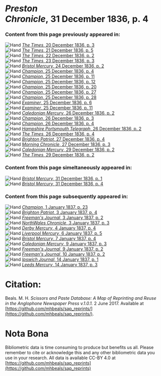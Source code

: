 # *Preston Chronicle*, 31 December 1836, p. 4  
  
### Content from this page previously appeared in:  
![Hand](http://scissorsandpaste.net/wp-content/uploads/2017/06/smallhandpointer.png) [*The Times*, 20 December 1836, p. 3](https://mhbeals.github.io/sap_html/The-Times/The-Times-20-December-1836-p-3)  
![Hand](http://scissorsandpaste.net/wp-content/uploads/2017/06/smallhandpointer.png) [*The Times*, 21 December 1836, p. 5](https://mhbeals.github.io/sap_html/The-Times/The-Times-21-December-1836-p-5)  
![Hand](http://scissorsandpaste.net/wp-content/uploads/2017/06/smallhandpointer.png) [*The Times*, 22 December 1836, p. 2](https://mhbeals.github.io/sap_html/The-Times/The-Times-22-December-1836-p-2)  
![Hand](http://scissorsandpaste.net/wp-content/uploads/2017/06/smallhandpointer.png) [*The Times*, 23 December 1836, p. 3](https://mhbeals.github.io/sap_html/The-Times/The-Times-23-December-1836-p-3)  
![Hand](http://scissorsandpaste.net/wp-content/uploads/2017/06/smallhandpointer.png) [*Bristol Mercury*, 24 December 1836, p. 2](https://mhbeals.github.io/sap_html/Bristol-Mercury/Bristol-Mercury-24-December-1836-p-2)  
![Hand](http://scissorsandpaste.net/wp-content/uploads/2017/06/smallhandpointer.png) [*Champion*, 25 December 1836, p. 4](https://mhbeals.github.io/sap_html/Champion/Champion-25-December-1836-p-4)  
![Hand](http://scissorsandpaste.net/wp-content/uploads/2017/06/smallhandpointer.png) [*Champion*, 25 December 1836, p. 11](https://mhbeals.github.io/sap_html/Champion/Champion-25-December-1836-p-11)  
![Hand](http://scissorsandpaste.net/wp-content/uploads/2017/06/smallhandpointer.png) [*Champion*, 25 December 1836, p. 12](https://mhbeals.github.io/sap_html/Champion/Champion-25-December-1836-p-12)  
![Hand](http://scissorsandpaste.net/wp-content/uploads/2017/06/smallhandpointer.png) [*Champion*, 25 December 1836, p. 20](https://mhbeals.github.io/sap_html/Champion/Champion-25-December-1836-p-20)  
![Hand](http://scissorsandpaste.net/wp-content/uploads/2017/06/smallhandpointer.png) [*Champion*, 25 December 1836, p. 27](https://mhbeals.github.io/sap_html/Champion/Champion-25-December-1836-p-27)  
![Hand](http://scissorsandpaste.net/wp-content/uploads/2017/06/smallhandpointer.png) [*Champion*, 25 December 1836, p. 28](https://mhbeals.github.io/sap_html/Champion/Champion-25-December-1836-p-28)  
![Hand](http://scissorsandpaste.net/wp-content/uploads/2017/06/smallhandpointer.png) [*Examiner*, 25 December 1836, p. 6](https://mhbeals.github.io/sap_html/Examiner/Examiner-25-December-1836-p-6)  
![Hand](http://scissorsandpaste.net/wp-content/uploads/2017/06/smallhandpointer.png) [*Examiner*, 25 December 1836, p. 11](https://mhbeals.github.io/sap_html/Examiner/Examiner-25-December-1836-p-11)  
![Hand](http://scissorsandpaste.net/wp-content/uploads/2017/06/smallhandpointer.png) [*Caledonian Mercury*, 26 December 1836, p. 2](https://mhbeals.github.io/sap_html/Caledonian-Mercury/Caledonian-Mercury-26-December-1836-p-2)  
![Hand](http://scissorsandpaste.net/wp-content/uploads/2017/06/smallhandpointer.png) [*Champion*, 26 December 1836, p. 3](https://mhbeals.github.io/sap_html/Champion/Champion-26-December-1836-p-3)  
![Hand](http://scissorsandpaste.net/wp-content/uploads/2017/06/smallhandpointer.png) [*Champion*, 26 December 1836, p. 4](https://mhbeals.github.io/sap_html/Champion/Champion-26-December-1836-p-4)  
![Hand](http://scissorsandpaste.net/wp-content/uploads/2017/06/smallhandpointer.png) [*Hampshire Portsmouth Telegraph*, 26 December 1836, p. 2](https://mhbeals.github.io/sap_html/Hampshire-Portsmouth-Telegraph/Hampshire-Portsmouth-Telegraph-26-December-1836-p-2)  
![Hand](http://scissorsandpaste.net/wp-content/uploads/2017/06/smallhandpointer.png) [*The Times*, 26 December 1836, p. 4](https://mhbeals.github.io/sap_html/The-Times/The-Times-26-December-1836-p-4)  
![Hand](http://scissorsandpaste.net/wp-content/uploads/2017/06/smallhandpointer.png) [*Brighton Patriot*, 27 December 1836, p. 4](https://mhbeals.github.io/sap_html/Brighton-Patriot/Brighton-Patriot-27-December-1836-p-4)  
![Hand](http://scissorsandpaste.net/wp-content/uploads/2017/06/smallhandpointer.png) [*Morning Chronicle*, 27 December 1836, p. 3](https://mhbeals.github.io/sap_html/Morning-Chronicle/Morning-Chronicle-27-December-1836-p-3)  
![Hand](http://scissorsandpaste.net/wp-content/uploads/2017/06/smallhandpointer.png) [*Caledonian Mercury*, 29 December 1836, p. 2](https://mhbeals.github.io/sap_html/Caledonian-Mercury/Caledonian-Mercury-29-December-1836-p-2)  
![Hand](http://scissorsandpaste.net/wp-content/uploads/2017/06/smallhandpointer.png) [*The Times*, 29 December 1836, p. 2](https://mhbeals.github.io/sap_html/The-Times/The-Times-29-December-1836-p-2)  
  
### Content from this page simeltaneously appeared in:  
![Hand](http://scissorsandpaste.net/wp-content/uploads/2017/06/smallhandpointer.png) [*Bristol Mercury*, 31 December 1836, p. 1](https://mhbeals.github.io/sap_html/Bristol-Mercury/Bristol-Mercury-31-December-1836-p-1)  
![Hand](http://scissorsandpaste.net/wp-content/uploads/2017/06/smallhandpointer.png) [*Bristol Mercury*, 31 December 1836, p. 4](https://mhbeals.github.io/sap_html/Bristol-Mercury/Bristol-Mercury-31-December-1836-p-4)  
  
### Content from this page subsequently appeared in:  
![Hand](http://scissorsandpaste.net/wp-content/uploads/2017/06/smallhandpointer.png) [*Champion*, 1 January 1837, p. 23](https://mhbeals.github.io/sap_html/Champion/Champion-1-January-1837-p-23)  
![Hand](http://scissorsandpaste.net/wp-content/uploads/2017/06/smallhandpointer.png) [*Brighton Patriot*, 3 January 1837, p. 4](https://mhbeals.github.io/sap_html/Brighton-Patriot/Brighton-Patriot-3-January-1837-p-4)  
![Hand](http://scissorsandpaste.net/wp-content/uploads/2017/06/smallhandpointer.png) [*Freeman's Journal*, 3 January 1837, p. 2](https://mhbeals.github.io/sap_html/Freeman's-Journal/Freeman's-Journal-3-January-1837-p-2)  
![Hand](http://scissorsandpaste.net/wp-content/uploads/2017/06/smallhandpointer.png) [*NorthWales Chronicle*, 3 January 1837, p. 3](https://mhbeals.github.io/sap_html/NorthWales-Chronicle/NorthWales-Chronicle-3-January-1837-p-3)  
![Hand](http://scissorsandpaste.net/wp-content/uploads/2017/06/smallhandpointer.png) [*Derby Mercury*, 4 January 1837, p. 4](https://mhbeals.github.io/sap_html/Derby-Mercury/Derby-Mercury-4-January-1837-p-4)  
![Hand](http://scissorsandpaste.net/wp-content/uploads/2017/06/smallhandpointer.png) [*Liverpool Mercury*, 6 January 1837, p. 5](https://mhbeals.github.io/sap_html/Liverpool-Mercury/Liverpool-Mercury-6-January-1837-p-5)  
![Hand](http://scissorsandpaste.net/wp-content/uploads/2017/06/smallhandpointer.png) [*Bristol Mercury*, 7 January 1837, p. 4](https://mhbeals.github.io/sap_html/Bristol-Mercury/Bristol-Mercury-7-January-1837-p-4)  
![Hand](http://scissorsandpaste.net/wp-content/uploads/2017/06/smallhandpointer.png) [*Caledonian Mercury*, 9 January 1837, p. 3](https://mhbeals.github.io/sap_html/Caledonian-Mercury/Caledonian-Mercury-9-January-1837-p-3)  
![Hand](http://scissorsandpaste.net/wp-content/uploads/2017/06/smallhandpointer.png) [*Freeman's Journal*, 9 January 1837, p. 2](https://mhbeals.github.io/sap_html/Freeman's-Journal/Freeman's-Journal-9-January-1837-p-2)  
![Hand](http://scissorsandpaste.net/wp-content/uploads/2017/06/smallhandpointer.png) [*Freeman's Journal*, 10 January 1837, p. 2](https://mhbeals.github.io/sap_html/Freeman's-Journal/Freeman's-Journal-10-January-1837-p-2)  
![Hand](http://scissorsandpaste.net/wp-content/uploads/2017/06/smallhandpointer.png) [*Ipswich Journal*, 14 January 1837, p. 1](https://mhbeals.github.io/sap_html/Ipswich-Journal/Ipswich-Journal-14-January-1837-p-1)  
![Hand](http://scissorsandpaste.net/wp-content/uploads/2017/06/smallhandpointer.png) [*Leeds Mercury*, 14 January 1837, p. 3](https://mhbeals.github.io/sap_html/Leeds-Mercury/Leeds-Mercury-14-January-1837-p-3)  


# Citation: 

Beals. M. H. *Scissors and Paste Database: A Map of Reprinting and Reuse in the Anglophone Newspaper Press v.1.0.1.* 2 June 2017. Available at [https://github.com/mhbeals/sap_reprints/](https://github.com/mhbeals/sap_reprints/). 

# Nota Bona

Bibliometric data is time consuming to produce but benefits us all. Please remember to cite or acknowledge this and any other bibliometric data you use in your research. All data is available CC-BY 4.0 at [https://github.com/mhbeals/sap_reprints](https://github.com/mhbeals/sap_reprints)